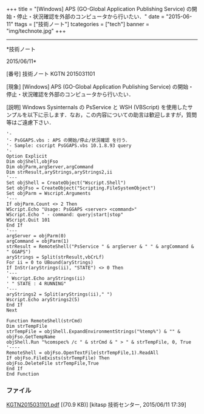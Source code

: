 ﻿+++
title = "[Windows] APS (GO-Global Application Publishing Service) の開始・停止・状況確認を外部のコンピュータから行いたい．"
date = "2015-06-11"
ttags = ["技術ノート"]
tcategories = ["tech"]
banner = "img/technote.jpg"
+++

-----------------------------------------------------------------------------------------------------------------------------

*技術ノート

2015/06/11*


[番号]
技術ノート KGTN 2015031101

[現象]
[Windows] APS (GO-Global Application Publishing Service)
の開始・停止・状況確認を外部のコンピュータから行いたい．

[説明]
Windows Sysinternals の PsService と WSH (VBScript)
を使用したサンプルを以下に示します．なお，この内容についての助言は歓迎しますが，質問等はご遠慮下さい．

    '-
    '- PsGGAPS.vbs : APS の開始/停止/状況確認 を行う．
    '- Sample: cscript PsGGAPS.vbs 10.1.8.93 query
    '-
    Option Explicit
    Dim objShell,objFso
    Dim objParm,argServer,argCommand
    Dim strResult,aryStrings,aryStrings2,ii
    '---
    Set objShell = CreateObject("Wscript.Shell")
    Set objFso = CreateObject("Scripting.FileSystemObject")
    Set objParm = Wscript.Arguments
    '---
    If objParm.Count <> 2 Then
    WScript.Echo "Usage: PsGGAPS <server> <command>" 
    WScript.Echo " - command: query|start|stop" 
    WScript.Quit 101
    End If
    '---
    argServer = objParm(0)
    argCommand = objParm(1)
    strResult = RemoteShell("PsService " & argServer & " " & argCommand & " GGAPS")
    aryStrings = Split(strResult,vbCrLf)
    For ii = 0 to UBound(aryStrings)
    If InStr(aryStrings(ii), "STATE") <> 0 Then
    '---
    ' Wscript.Echo aryStrings(ii)
    ' " STATE : 4 RUNNING" 
    '---
    aryStrings2 = Split(aryStrings(ii)," ")
    Wscript.Echo aryStrings2(5)
    End If
    Next

    Function RemoteShell(strCmd)
    Dim strTempFile
    strTempFile = objShell.ExpandEnvironmentStrings("%temp%") & "" & objFso.GetTempName
    objShell.Run "%comspec% /c " & strCmd & " > " & strTempFile, 0, True
    '----
    RemoteShell = objFso.OpenTextFile(strTempFile,1).ReadAll
    If objFso.FileExists(strTempFile) Then
    objFso.DeleteFile strTempFile,True
    End If
    End Function


### ファイル

 
 


[KGTN2015031101.pdf](http://techreport.kitasp.net/attachments/download/1876/KGTN2015031101.pdf)
 [(70.9 KB)] [kitasp 技術センター, 2015/06/11
17:39]


 


 

